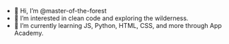 - 👋 Hi, I’m @master-of-the-forest
- 👀 I’m interested in clean code and exploring the wilderness.
- 🌱 I’m currently learning JS, Python, HTML, CSS, and more through App Academy.

<!---
master-of-the-forest/master-of-the-forest is a ✨ special ✨ repository because its `README.md` (this file) appears on your GitHub profile.
You can click the Preview link to take a look at your changes.
--->
